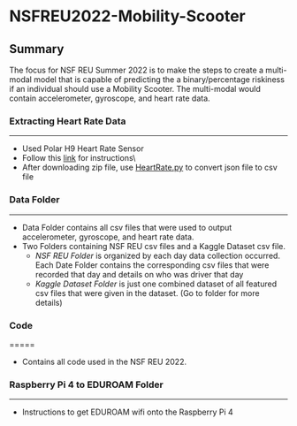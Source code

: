 # NSFREU2022-Mobility-Scooter

## Summary
The focus for NSF REU Summer 2022 is to make the steps to create a multi-modal model that is capable of predicting the a binary/percentage riskiness if an individual should use a Mobility Scooter. The multi-modal would contain accelerometer, gyroscope, and heart rate data.

### Extracting Heart Rate Data
-----
- Used Polar H9 Heart Rate Sensor
- Follow this [link](https://support.polar.com/en/how-to-download-all-your-data-from-polar-flow
) for instructions\
- After downloading zip file, use [HeartRate.py](https://github.com/MarcCruzs/NSFREU2022-Mobility-Scooter/blob/main/code/HeartRate.py)
to convert json file to csv file

### Data Folder
-----
- Data Folder contains all csv files that were used to output accelerometer, gyroscope, and heart rate data.
- Two Folders containing NSF REU csv files and a Kaggle Dataset csv file.
  - *NSF REU Folder* is organized by each day data collection occurred. Each Date Folder contains the corresponding csv files that were recorded that day and details on who was driver that day
  - *Kaggle Dataset Folder* is just one combined dataset of all featured csv files that were given in the dataset. (Go to folder for more details)
  
### Code
=====
- Contains all code used in the NSF REU 2022. 

### Raspberry Pi 4 to EDUROAM Folder
-----
- Instructions to get EDUROAM wifi onto the Raspberry Pi 4 

